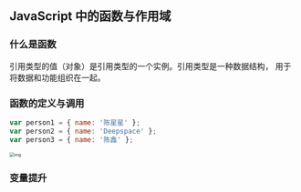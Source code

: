 ## JavaScript 中的函数与作用域

### 什么是函数

引用类型的值（对象）是引用类型的一个实例。引用类型是一种数据结构， 用于将数据和功能组织在一起。



### 函数的定义与调用

```javascript
var person1 = { name: '陈星星' };
var person2 = { name: 'Deepspace' };
var person3 = { name: '陈鑫' };
```

<img src="https://lh4.googleusercontent.com/scM7BZuUCpCOEJFh24K_3m0yN_jr13sPmA9eqVC4jSkwDMyxH_bjtEqJ7ZivoSTC7hCslcSoPnHgR1htcsD8E8DRT6MtP3gXfACjLlzZ01dLY7KOYglVs45-QlTEfhjne3GwirNk9ug" alt="img" style="zoom:50%;" />

### 变量提升


